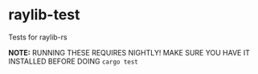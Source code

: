 # raylib-test

Tests for raylib-rs

**NOTE:** RUNNING THESE REQUIRES NIGHTLY! MAKE SURE YOU HAVE IT INSTALLED BEFORE DOING `cargo test`
